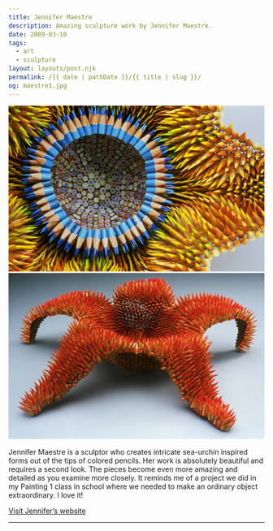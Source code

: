 ```yaml
---
title: Jennifer Maestre
description: Amazing sculpture work by Jennifer Maestre.
date: 2009-03-10
tags: 
  - art
  - sculpture
layout: layouts/post.njk
permalink: /{{ date | pathDate }}/{{ title | slug }}/
og: maestre1.jpg
---
```


![colored pencil sculpture of a sea urchin](/img/maestre1.jpg)![colored pencil sculpture of a sea star](/img/maestre2.jpg)

Jennifer Maestre is a sculptor who creates intricate sea-urchin inspired forms out of the tips of colored pencils. Her work is absolutely beautiful and requires a second look. The pieces become even more amazing and detailed as you examine more closely. It reminds me of a project we did in my Painting 1 class in school where we needed to make an ordinary object extraordinary. I love it!

<p class="learn-more">
  <a href="http://www.jennifermaestre.com/index.php">Visit Jennifer’s website</a>
</p>

---
